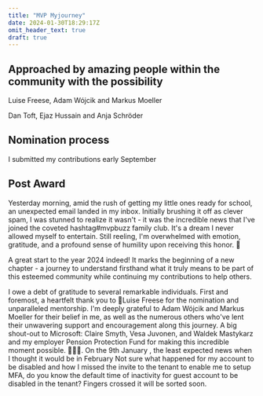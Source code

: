 ```yaml
---
title: "MVP Myjourney"
date: 2024-01-30T18:29:17Z
omit_header_text: true
draft: true
---
```




## Approached by amazing people within the community with the possibility

Luise Freese, Adam Wójcik and Markus Moeller

Dan Toft, Ejaz Hussain and Anja Schröder 

## Nomination process

I submitted my contributions early September



## Post Award

Yesterday morning, amid the rush of getting my little ones ready for school, an unexpected email landed in my inbox. Initially brushing it off as clever spam, I was stunned to realize it wasn't - it was the incredible news that I've joined the coveted hashtag#mvpbuzz family club. It's a dream I never allowed myself to entertain. Still reeling, I'm overwhelmed with emotion, gratitude, and a profound sense of humility upon receiving this honor. 🙌 

A great start to the year 2024 indeed! It marks the beginning of a new chapter - a journey to understand firsthand what it truly means to be part of this esteemed community while continuing my contributions to help others.

I owe a debt of gratitude to several remarkable individuals. First and foremost, a heartfelt thank you to 👑Luise Freese for the nomination and unparalleled mentorship. I'm deeply grateful to Adam Wójcik and Markus Moeller for their belief in me, as well as the numerous others who've lent their unwavering support and encouragement along this journey. A big shout-out to Microsoft: Claire Smyth, Vesa Juvonen, and Waldek Mastykarz and my employer Pension Protection Fund for making this incredible moment possible. 🎉🎉🎉.
On the 9th January , the least expected news when I thought it would be in February
Not sure what happened for my account to be disabled and how I missed the invite to the tenant to enable me to setup MFA, do you know the default time of inactivity for guest account to be disabled in the tenant?  Fingers crossed it will be sorted soon.